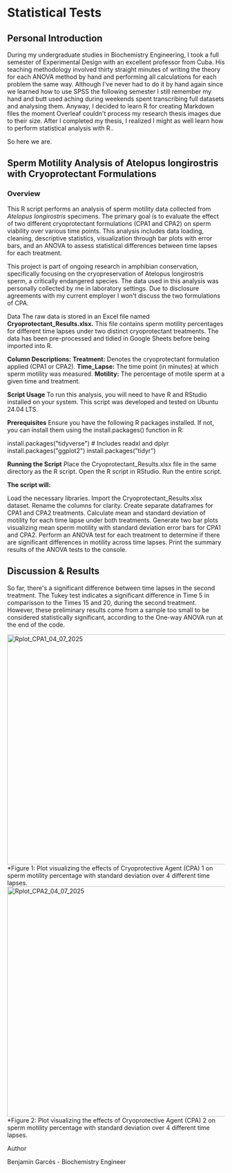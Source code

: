 # Statistical Tests
## Personal Introduction
During my undergraduate studies in Biochemistry Engineering, I took a full semester of Experimental Design with an excellent professor from Cuba. His teaching methodology involved thirty straight minutes of writing the theory for each ANOVA method by hand and performing all calculations for each problem the same way. Although I've never had to do it by hand again since we learned how to use SPSS the following semester I still remember my hand and butt used aching during weekends spent transcribing full datasets and analysing them. Anyway, I decided to learn R for creating Markdown files the moment Overleaf couldn't process my research thesis images due to their size. After I completed my thesis, I realized I might as well learn how to perform statistical analysis with R.. 

So here we are.

## Sperm Motility Analysis of Atelopus longirostris with Cryoprotectant Formulations
### Overview
This R script performs an analysis of sperm motility data collected from _Atelopus longirostris_ specimens. The primary goal is to evaluate the effect of two different cryoprotectant formulations (CPA1 and CPA2) on sperm viability over various time points. This analysis includes data loading, cleaning, descriptive statistics, visualization through bar plots with error bars, and an ANOVA to assess statistical differences between time lapses for each treatment.

This project is part of ongoing research in amphibian conservation, specifically focusing on the cryopreservation of Atelopus longirostris sperm, a critically endangered species. The data used in this analysis was personally collected by me in laboratory settings. Due to disclosure agreements with my current employer I won't discuss the two formulations of CPA.

Data
The raw data is stored in an Excel file named **Cryoprotectant_Results.xlsx.** This file contains sperm motility percentages for different time lapses under two distinct cryoprotectant treatments. The data has been pre-processed and tidied in Google Sheets before being imported into R.

**Column Descriptions:**
**Treatment:** Denotes the cryoprotectant formulation applied (CPA1 or CPA2).
**Time_Lapse:** The time point (in minutes) at which sperm motility was measured.
**Motility:** The percentage of motile sperm at a given time and treatment.

**Script Usage**
To run this analysis, you will need to have R and RStudio installed on your system. This script was developed and tested on Ubuntu 24.04 LTS.

**Prerequisites**
Ensure you have the following R packages installed. If not, you can install them using the install.packages() function in R:

install.packages("tidyverse") # Includes readxl and dplyr
install.packages("ggplot2")
install.packages("tidyr")

**Running the Script**
Place the Cryoprotectant_Results.xlsx file in the same directory as the R script.
Open the R script in RStudio.
Run the entire script.

**The script will:**

Load the necessary libraries.
Import the Cryoprotectant_Results.xlsx dataset.
Rename the columns for clarity.
Create separate dataframes for CPA1 and CPA2 treatments.
Calculate mean and standard deviation of motility for each time lapse under both treatments.
Generate two bar plots visualizing mean sperm motility with standard deviation error bars for CPA1 and CPA2.
Perform an ANOVA test for each treatment to determine if there are significant differences in motility across time lapses.
Print the summary results of the ANOVA tests to the console.

## Discussion & Results

So far, there's a significant difference between time lapses in the second treatment. The Tukey test indicates a significant difference in Time 5  in comparisson to the Times 15 and 20, during the second treatment. However, these preliminary results come from a sample too small to be considered statistically significant, according to the One-way ANOVA run at the end of the code. 


<img width="921" height="533" alt="Rplot_CPA1_04_07_2025" src="https://github.com/user-attachments/assets/80119964-bff8-470c-af28-4752266bed4b" />
*Figure 1: Plot visualizing the effects of Cryoprotective Agent (CPA) 1 on sperm motility percentage with standard deviation over 4 different time lapses. 



<img width="921" height="533" alt="Rplot_CPA2_04_07_2025" src="https://github.com/user-attachments/assets/390c6152-d954-44aa-8bc1-f010c0f68f67" />
*Figure 2: Plot visualizing the effects of Cryoprotective Agent (CPA) 2 on sperm motility percentage with standard deviation over 4 different time lapses. 


Author

Benjamin Garcés - Biochemistry Engineer

